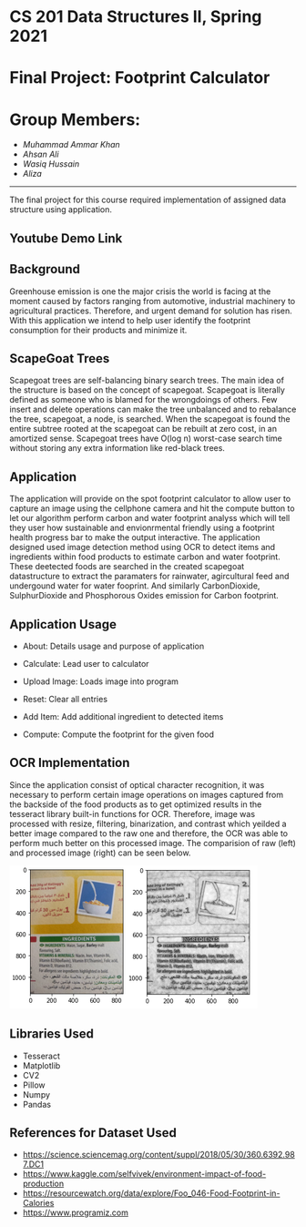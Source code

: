 # CS 201 Data Structures II, Spring 2021
# Final Project: Footprint Calculator
# Group Members:
- _Muhammad Ammar Khan_
- _Ahsan Ali_
- _Wasiq Hussain_
- _Aliza_
-------

The final project for this course required implementation of assigned data structure using application.

## Youtube Demo Link

## Background

Greenhouse emission is one the major crisis the world is facing at the moment caused by factors ranging from automotive, industrial machinery to agricultural practices. Therefore, and urgent demand for solution has risen. With this application we intend to help user identify the footprint consumption for their products and minimize it. 

## ScapeGoat Trees

Scapegoat trees are self-balancing binary search trees. The main idea of the structure is based on the concept of scapegoat. Scapegoat is literally defined as someone who is blamed for the wrongdoings of others. Few insert and delete operations can make the tree unbalanced and to rebalance the tree, scapegoat, a node, is searched. When the scapegoat is found the entire subtree rooted at the scapegoat can be rebuilt at zero cost, in an amortized sense. Scapegoat trees have O(log n) worst-case search time without storing any extra information like red-black trees. 

## Application

The application will provide on the spot footprint calculator to allow user to capture an image using the cellphone camera and hit the compute button to let our algorithm perform carbon and water footprint analyss which will tell they user how sustainable and envionrmental friendly using a footprint health progress bar to make the output interactive. The application designed used image detection method using OCR to detect items and ingredients within food products to estimate carbon and water footprint. These deetected foods are searched in the created scapegoat datastructure to extract the paramaters for rainwater, agircultural feed and undergound water for water fooprint. And similarly CarbonDioxide, SulphurDioxide and Phosphorous Oxides emission for Carbon footprint.

## Application Usage

- About: Details usage and purpose of application
- Calculate: Lead user to calculator

- Upload Image: Loads image into program
- Reset: Clear all entries
- Add Item: Add additional ingredient to detected items
- Compute: Compute the footprint for the given food

## OCR Implementation

Since the application consist of optical character recognition, it was necessary to perform certain image operations on images captured from the backside of the food products as to get optimized results in the tesseract library built-in functions for OCR. Therefore, image was processed with resize, filtering, binarization, and contrast which yeilded a better image compared to the raw one and therefore, the OCR was able to perform much better on this processed image. The comparision of raw (left) and processed image (right) can be seen below.


![alt text](https://github.com/WasiqMemon/dummy-documents/blob/main/comparision.png)


## Libraries Used
- Tesseract
- Matplotlib
- CV2
- Pillow
- Numpy
- Pandas



## References for Dataset Used

- https://science.sciencemag.org/content/suppl/2018/05/30/360.6392.987.DC1
- https://www.kaggle.com/selfvivek/environment-impact-of-food-production
- https://resourcewatch.org/data/explore/Foo_046-Food-Footprint-in-Calories
- https://www.programiz.com
